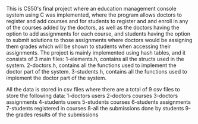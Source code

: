 This is CS50's final project where an education management console system using C was implemented, where the program
allows doctors to register and add courses and for students to register and and enroll in any of the courses added by the doctors,
as well as the doctors having the option to add assignments for each course, and students having the option to submit solutions to
those assignments where doctors would be assigning them grades which will be shown to students when accessing their assignments.
The project is mainly implemented using hash tables, and it consists of 3 main files:
1-elements.h, contains all the structs used in the system.
2-doctors.h, contains all the functions used to implement the doctor part of the system.
3-students.h, contains all the functions used to implement the doctor part of the system.

All the data is stored in csv files where there are a total of 9 csv files to store the following data:
1-doctors users
2-doctors courses
3-doctors assignments
4-students users
5-students courses
6-students assignments
7-students registered in courses
8-all the submissions done by students
9-the grades results of the submissions